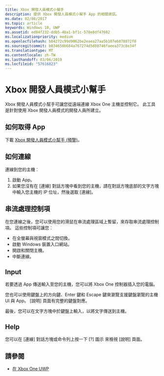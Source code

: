 ```yaml
---
title: Xbox 開發人員模式小幫手
description: 提供 Xbox 開發人員模式小幫手 App 的相關資訊。
ms.date: 02/08/2017
ms.topic: article
keywords: Windows 10, UWP
ms.assetid: ed84f232-ddb5-4ba1-bf1c-578e8df47602
ms.localizationpriority: medium
ms.openlocfilehash: b04272c99d9062be2eaea27aa5b107e6078872f8
ms.sourcegitcommit: b034650b684a767274d5d88746faeea373c8e34f
ms.translationtype: MT
ms.contentlocale: zh-TW
ms.lasthandoff: 03/06/2019
ms.locfileid: "57616823"
---
```

# <a name="xbox-dev-mode-companion"></a>Xbox 開發人員模式小幫手

Xbox 開發人員模式小幫手可讓您從遠端連線 Xbox One 主機並控制它。 此工具是針對使用 Xbox 開發人員模式的開發人員所建立。

## <a name="how-to-get-the-app"></a>如何取得 App  
下載 [Xbox 開發人員模式小幫手 (預覽)](https://www.microsoft.com/store/p/xbox-dev-mode-companion/9nblggh519cp)。

## <a name="how-to-connect"></a>如何連線   
連線到您的主機︰

1. 啟動 App。   
2. 如果您沒有在 [連線] 對話方塊中看到您的主機，請在對話方塊底部的文字方塊中輸入您主機的 IP 位址，然後選取 [連線]。

## <a name="streaming-controls"></a>串流處理控制項
在您連線之後，您可以使用您的滑鼠在串流處理區域上暫留，來存取串流處理控制項。 這些控制項可讓您︰
* 在全螢幕與視窗模式之間切換。
* 啟動 Windows 裝置入口網站。
* 開啟和關閉主機。
* 中斷連線。

## <a name="input"></a>Input
若要透過 App 傳送輸入至您的主機，您可以將 Xbox One 控制器插入您的電腦。   
    
您也可以使用鍵盤上的方向鍵、Enter 鍵和 Escape 鍵來瀏覽支援鍵盤瀏覽的主機 UI 與 App。 [說明] 頁面有完整的鍵盤對應。   
   
最後，您可以在文字方塊中於鍵盤上輸入，以將文字傳送到主機。   

## <a name="help"></a>Help
您可以在 [連線] 對話方塊或命令列上按一下 [?] 圖示 來檢視 [說明] 頁面。

## <a name="see-also"></a>請參閱
- [在 Xbox One UWP](index.md)
